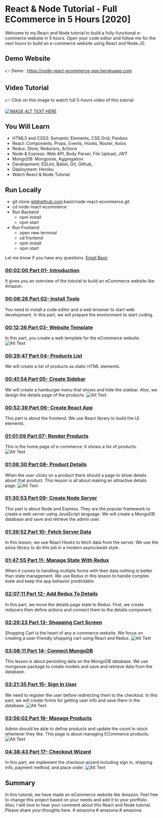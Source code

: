 # React & Node Tutorial - Full ECommerce in 5 Hours [2020]

Welcome to my React and Node tutorial to build a fully-functional e-commerce website in 5 hours. Open your code editor and follow me for the next hours to build an e-commerce website using React and Node.JS.

## Demo Website

👉 Demo : https://node-react-ecommerce-app.herokuapp.com

## Video Tutorial

👉 Click on this image to watch full 5-hours video of this tutorial

[![IMAGE ALT TEXT HERE](https://img.youtube.com/vi/Fy9SdZLBTOo/0.jpg)](https://www.youtube.com/watch?v=Fy9SdZLBTOo)

## You Will Learn

- HTML5 and CSS3: Semantic Elements, CSS Grid, Flexbox
- React: Components, Props, Events, Hooks, Router, Axios
- Redux: Store, Reducers, Actions
- Node & Express: Web API, Body Parser, File Upload, JWT
- MongoDB: Mongoose, Aggregation
- Development: ESLint, Babel, Git, Github,
- Deployment: Heroku
- Watch React & Node Tutorial

## Run Locally

- git clone git@github.com:basir/node-react-ecommerce.git
- cd node-react-ecommerce
- Run Backend
  - npm install
  - npm start
- Run Frontend
  - open new terminal
  - cd frontend
  - npm install
  - npm start

Let me know if you have any questions. [Email Basir](mailto:basir.jafarzadeh@gmail.com)

### [00:02:00 Part 01- Introduction](https://www.youtube.com/watch?v=Fy9SdZLBTOo&t=120s)

It gives you an overview of the tutorial to build an eCommerce website like Amazon.

### [00:08:26 Part 02- Install Tools](https://www.youtube.com/watch?v=Fy9SdZLBTOo&t=506s)

You need to install a code editor and a web browser to start web development. In this part, we will prepare the environment to start coding.

### [00:12:36 Part 03- Website Template](https://www.youtube.com/watch?v=Fy9SdZLBTOo&t=756s)

In this part, you create a web template for the eCommerce website.
![Alt Text](https://dev-to-uploads.s3.amazonaws.com/i/56kqn8m5n1m9fejdoxkz.png)

### [00:29:47 Part 04- Products List](https://www.youtube.com/watch?v=Fy9SdZLBTOo&t=1787s)

We will create a list of products as static HTML elements.

### [00:41:54 Part 05- Create Sidebar](https://www.youtube.com/watch?v=Fy9SdZLBTOo&t=2514s)

We will create a hamburger menu that shows and hide the sidebar. Also, we design the details page of the products.
![Alt Text](https://dev-to-uploads.s3.amazonaws.com/i/3sceblg6i6790minhaxg.jpg)

### [00:52:39 Part 06- Create React App](https://www.youtube.com/watch?v=Fy9SdZLBTOo&t=3159s)

This part is about the frontend. We use React library to build the UI elements.

### [01:01:09 Part 07- Render Products](https://www.youtube.com/watch?v=Fy9SdZLBTOo&t=3669s)

This is the home page of e-commerce. It shows a list of products.
![Alt Text](https://dev-to-uploads.s3.amazonaws.com/i/hqiwteg10o8a2cnq0wwi.jpg)

### [01:06:30 Part 08- Product Details](https://www.youtube.com/watch?v=Fy9SdZLBTOo&t=3990s)

When the user clicks on a product there should a page to show details about that product. This lesson is all about making an attractive details page.
![Alt Text](https://dev-to-uploads.s3.amazonaws.com/i/csskvzbcmz4ypki2xjgk.jpg)

### [01:30:53 Part 09- Create Node Server](https://www.youtube.com/watch?v=Fy9SdZLBTOo&t=5453s)

This part is about Node and Express. They are the popular framework to create a web server using JavaScript language. We will create a MongoDB database and save and retrieve the admin user.

### [01:39:52 Part 10- Fetch Server Data](https://www.youtube.com/watch?v=Fy9SdZLBTOo&t=5992s)

In this lesson, we use React Hooks to fetch data from the server. We use the axios library to do this job in a modern async/await style.

### [01:47:55 Part 11- Manage State With Redux](https://www.youtube.com/watch?v=Fy9SdZLBTOo&t=6475s)

When it comes to handling multiple forms with their data nothing is better than state management. We use Redux in this lesson to handle complex state and keep the app behavior predictable.

### [02:07:11 Part 12- Add Redux To Details](https://www.youtube.com/watch?v=Fy9SdZLBTOo&t=7631s)

In this part, we move the details page state to Redux. First, we create reducers then define actions and connect them to the details component.

### [02:29:23 Part 13- Shopping Cart Screen](https://www.youtube.com/watch?v=Fy9SdZLBTOo&t=8963s)

Shopping Cart is the heart of any e-commerce website. We focus on creating a user-friendly shopping cart using React and Redux.
![Alt Text](https://dev-to-uploads.s3.amazonaws.com/i/fyzf0no5ej1fgxp5972e.png)

### [03:08:11 Part 14- Connect MongoDB](https://www.youtube.com/watch?v=Fy9SdZLBTOo&t=11291s)

This lesson is about persisting data on the MongoDB database. We use mongoose package to create models and save and retrieve data from the database.

### [03:21:35 Part 15- Sign In User](https://www.youtube.com/watch?v=Fy9SdZLBTOo&t=12095s)

We need to register the user before redirecting them to the checkout. In this part, we will create forms for getting user info and save them in the database.
![Alt Text](https://dev-to-uploads.s3.amazonaws.com/i/92coj0rezr5508vhfv34.png)

### [03:56:02 Part 16- Manage Products](https://www.youtube.com/watch?v=Fy9SdZLBTOo&t=14162s)

Admin should be able to define products and update the count in stock whenever they like. This page is about managing ECommerce products.
![Alt Text](https://dev-to-uploads.s3.amazonaws.com/i/154a5zk6vfapukjaxwyu.png)

### [04:38:43 Part 17- Checkout Wizard](https://www.youtube.com/watch?v=Fy9SdZLBTOo&t=16723s)

In this part, we implement the checkout wizard including sign in, shipping info, payment method, and place order.
![Alt Text](https://dev-to-uploads.s3.amazonaws.com/i/l8w3g9mc3ccijt70wpf3.png)

## Summary

In this tutorial, we have made an eCommerce website like Amazon. Feel free to change this project based on your needs and add it to your portfolio.
Also, I will love to hear your comment about this React and Node tutorial. Please share your thoughts here.
#   a m a z o n a  
 #   a m a z o n a  
 #   a m a z o n a  
 